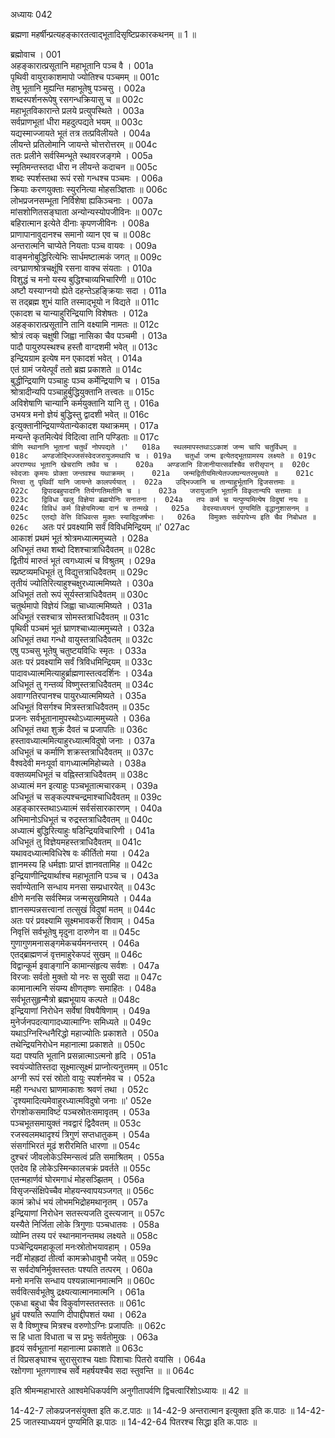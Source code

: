 अध्यायः 042

ब्रह्मणा महर्षीन्प्रत्यहङ्कारतत्वाद्भूतादिसृष्टिप्रकारकथनम् ॥ 1 ॥

ब्रह्मोवाच ।	001  
अहङ्कारात्प्रसूतानि महाभूतानि पञ्च वै ।	001a  
पृथिवी वायुराकाशमापो ज्योतिश्च पञ्चमम् ॥	001c  
तेषु भूतानि मुह्यन्ति महाभूतेषु पञ्चसु ।	002a  
शब्दस्पर्शनरूपेषु रसगन्धक्रियासु च ॥	002c  
महाभूतविकारान्ते प्रलये प्रत्युपस्थिते ।	003a  
सर्वप्राणभूतां धीरा महदुत्पद्यते भयम् ॥	003c  
यद्यस्माज्जायते भूतं तत्र तत्प्रविलीयते ।	004a  
लीयन्ते प्रतिलोमानि जायन्ते चोत्तरोत्तरम् ॥	004c  
ततः प्रलीने सर्वस्मिन्भूते स्थावरजङ्गमे ।	005a  
स्मृतिमन्तस्तदा धीरा न लीयन्ते कदाचन ॥	005c  
शब्दः स्पर्शस्तथा रूपं रसो गन्धश्च पञ्चमः ।	006a  
क्रियाः करणयुक्ताः स्युरनित्या मोहसञ्ज्ञिताः ॥	006c  
लोभप्रजनसम्भूता निर्विशेषा ह्यकिञ्चनाः ।	007a  
मांसशोणितसङ्घाता अन्योन्यस्योपजीविनः ॥	007c  
बहिरात्मान इत्येते दीनाः कृपणजीविनः ।	008a  
प्राणापानावुदानश्च समानो व्यान एव च ॥	008c  
अन्तरात्मनि चाप्येते नियताः पञ्च वायवः ।	009a  
वाङ्मनोबुद्धिरित्येभिः सार्धमष्टात्मकं जगत् ॥	009c  
त्वग्घ्राणश्रोत्रचक्षूंषि रसना वाक्च संयताः ।	010a  
विशुद्धं च मनो यस्य बुद्धिश्चाव्यभिचारिणी ॥	010c  
अष्टौ यस्याग्नयो ह्येते दहन्तेऽहङ्क्रियाः सदा ।	011a  
स तद्ब्रह्म शुभं याति तस्माद्भूयो न विद्यते ॥	011c  
एकादश च यान्याहुरिन्द्रियाणि विशेषतः ।	012a  
अहङ्कारात्प्रसूतानि तानि वक्ष्यामि नामतः ॥	012c  
श्रोत्रं त्वक् चक्षुषी जिह्वा नासिका चैव पञ्चमी ।	013a  
पादौ पायुरुपस्थश्च हस्तौ वाग्दशमी भवेत् ॥	013c  
इन्द्रियग्राम इत्येष मन एकादशं भवेत् ।	014a  
एतं ग्रामं जयेत्पूर्वं ततो ब्रह्म प्रकाशते ॥	014c  
बुद्धीन्द्रियाणि पञ्चाहुः पञ्च कर्मेन्द्रियाणि च ।	015a  
श्रोत्रादीन्यपि पञ्चाहुर्बुद्धियुक्तानि तत्त्वतः ॥	015c  
अविशेषाणि चान्यानि कर्मयुक्तानि यानि तु ।	016a  
उभयत्र मनो ज्ञेयं बुद्धिस्तु द्वादशी भवेत् ॥	016c  
इत्युक्तानीन्द्रियाण्येतान्येकादश यथाक्रमम् ।	017a  
मन्यन्ते कृतमित्येवं विदित्वा तानि पण्डिताः ॥	017c  
`त्रीणि स्थानानि भूतानां चतुर्थं नोपपद्यते ।'	018a  
स्थलमापस्तथाऽऽकाशं जन्म चापि चतुर्विधम् ॥	018c  
अण्डजोद्भिज्जसंस्वेदजरायुजमथापि च ।	019a  
चतुर्धा जन्म इत्येतद्भूतग्रामस्य लक्ष्यते ॥	019c  
अपराण्यथ भूतानि खेचराणि तथैव च ।	020a  
अण्डजानि विजानीयात्सर्वांश्चैव सरीसृपान् ॥	020c  
स्वेदजाः कृमयः प्रोक्ता जन्तवश्च यथाक्रमम् ।	021a  
जन्मद्वितीयमित्येतज्जघन्यतरमुच्यते ॥	021c  
भित्त्वा तु पृथिवीं यानि जायन्ते कालपर्ययात् ।	022a  
उद्भिज्जानि च तान्याहुर्भूतानि द्विजसत्तमाः ॥	022c  
द्विपादबहुपादानि तिर्यग्गतिमतीनि च ।	023a  
जरायुजानि भूतानि विकृतान्यपि सत्तमाः ॥	023c  
द्विविधा खलु विज्ञेया ब्रह्मयोनिः सनातना ।	024a  
तपः कर्म च यत्पुण्यमित्येष विदुषां नयः ॥	024c  
विविधं कर्म विज्ञेयमिज्या दानं च तन्मखे ।	025a  
वेदस्याध्ययनं पुण्यमिति वृद्धानुशासनम् ॥	025c  
एतद्यो वेत्ति विधिवत्स मुक्तः स्याद्द्विजर्षभाः ।	026a  
विमुक्तः सर्वपापेभ्य इति चैव निबोधत ॥	026c  
`अतः परं प्रवक्ष्यामि सर्वं विविधमिन्द्रियम् ॥'	027ac  
आकाशं प्रथमं भूतं श्रोत्रमध्यात्ममुच्यते ।	028a  
अधिभूतं तथा शब्दो दिशश्चात्राधिदैवतम् ॥	028c  
द्वितीयं मारुतं भूतं त्वगध्यात्मं च विश्रुतम् ।	029a  
स्प्रष्टव्यमधिभूतं तु विद्युत्तत्राधिदैवतम् ॥	029c  
तृतीयं ज्योतिरित्याहुश्चक्षुरध्यात्ममिष्यते ।	030a  
अधिभूतं ततो रूपं सूर्यस्तत्राधिदैवतम् ॥	030c  
चतुर्थमापो विज्ञेयं जिह्वा चाध्यात्ममिष्यते ।	031a  
अधिभूतं रसश्चात्र सोमस्तत्राधिदैवतम् ॥	031c  
पृथिवी पञ्चमं भूतं घ्राणश्चाध्यात्ममुच्यते ।	032a  
अधिभूतं तथा गन्धो वायुस्तत्राधिदैवतम् ॥	032c  
एषु पञ्चसु भूतेषु चतुष्टयविधिः स्मृतः ।	033a  
अतः परं प्रवक्ष्यामि सर्वं त्रिविधमिन्द्रियम् ॥	033c  
पादावध्यात्ममित्याहुर्ब्राह्मणास्तत्वदर्शिनः ।	034a  
अधिभूतं तु गन्तव्यं विष्णुस्तत्राधिदैवतम् ॥	034c  
अवाग्गतिरपानश्च पायुरध्यात्ममिष्यते ।	035a  
अधिभूतं विसर्गश्च मित्रस्तत्राधिदैवतम् ॥	035c  
प्रजनः सर्वभूतानामुपस्थोऽध्यात्ममुच्यते ।	036a  
अधिभूतं तथा शुक्रं दैवतं च प्रजापतिः ॥	036c  
हस्तावध्यात्ममित्याहुरध्यात्मविदुषो जनाः ।	037a  
अधिभूतं च कर्माणि शक्रस्तत्राधिदैवतम् ॥	037c  
वैश्वदेवी मनःपूर्वा वागध्यात्ममिहोच्यते ।	038a  
वक्तव्यमधिभूतं च वह्निस्तत्राधिदैवतम् ॥	038c  
अध्यात्मं मन इत्याहुः पञ्चभूतात्मचारकम् ।	039a  
अधिभूतं च सङ्कल्पश्चन्द्रमाश्चाधिदैवतम् ॥	039c  
अहङ्कारस्तथाऽध्यात्मं सर्वसंसारकारणम् ।	040a  
अभिमानोऽधिभूतं च रुद्रस्तत्राधिदैवतम् ॥	040c  
अध्यात्मं बुद्धिरित्याहुः षडिन्द्रियविचारिणी ।	041a  
अधिभूतं तु विज्ञेयमहस्तत्राधिदैवतम् ॥	041c  
यथावदध्यात्मविधिरेष वः कीर्तितो मया ।	042a  
ज्ञानमस्य हि धर्मज्ञाः प्राप्तं ज्ञानवतामिह ॥	042c  
इन्द्रियाणीन्द्रियार्थाश्च महाभूतानि पञ्च च ।	043a  
सर्वाण्येतानि सन्धाय मनसा सम्प्रधारयेत् ॥	043c  
क्षीणे मनसि सर्वस्मिन्न जन्मसुखमिष्यते ।	044a  
ज्ञानसम्पन्नसत्त्वानां तत्सुखं विदुषां मतम् ॥	044c  
अतः परं प्रवक्ष्यामि सूक्ष्मभावकरीं शिवाम् ।	045a  
निवृत्तिं सर्वभूतेषु मृदुना दारुणेन वा ॥	045c  
गुणागुणमनासङ्गमेकचर्यमनन्तरम् ।	046a  
एतद्ब्राह्मणजं वृत्तमाहुरेकपदं सुखम् ॥	046c  
विद्वान्कूर्म इवाङ्गानि कामान्संहृत्य सर्वशः ।	047a  
विरजाः सर्वतो मुक्तो यो नरः स सुखी सदा ॥	047c  
कामानात्मनि संयम्य क्षीणतृष्णः समाहितः ।	048a  
सर्वभूतसुहृन्मैत्रो ब्रह्मभूयाय कल्पते ॥	048c  
इन्द्रियाणां निरोधेन सर्वेषां विषयैषिणाम् ।	049a  
मुनेर्जनपदत्यागादध्यात्माग्निः समिध्यते ॥	049c  
यथाऽग्निरिन्धनैरिद्धो महाज्योतिः प्रकाशते ।	050a  
तथेन्द्रियनिरोधेन महानात्मा प्रकाशते ॥	050c  
यदा पश्यति भूतानि प्रसन्नात्माऽत्मनो हृदि ।	051a  
स्वयंज्योतिस्तदा सूक्ष्मात्सूक्ष्मं प्राप्नोत्यनुत्तमम् ॥	051c  
अग्नी रूपं रसं स्रोतो वायुः स्पर्शनमेव च ।	052a  
मही गन्धधरा घ्राणमाकाशः श्रवणं तथा ।	052c  
`दृश्यमादित्यमेवाहुरध्यात्मविदुषो जनाः ॥'	052e  
रोगशोकसमाविष्टं पञ्चस्रोतःसमावृतम् ।	053a  
पञ्चभूतसमायुक्तं नवद्वारं द्विदैवतम् ॥	053c  
रजस्वलमथादृश्यं त्रिगुणं सप्तधातुकम् ।	054a  
संसर्गाभिरतं मूढं शरीरमिति धारणा ॥	054c  
दुश्चरं जीवलोकेऽस्मिन्सत्वं प्रति समाश्रितम् ।	055a  
एतदेव हि लोकेऽस्मिन्कालचक्रं प्रवर्तते ॥	055c  
एतन्महार्णवं घोरमगाधं मोहसञ्झितम् ।	056a  
विसृजन्संक्षिपेच्चैव मोहयन्स्वापयञ्जगत् ॥	056c  
कामं क्रोधं भयं लोभमभिद्रोहमथानृतम् ।	057a  
इन्द्रियाणां निरोधेन सतस्त्यजति दुस्त्यजान् ॥	057c  
यस्यैते निर्जिता लोके त्रिगुणाः पञ्चधातवः ।	058a  
व्योम्नि तस्य परं स्थानमानन्तमथ लक्ष्यते ॥	058c  
पञ्चेन्द्रियमहाकूलां मनःस्रोतोभयावहाम् ।	059a  
नदीं मोहह्रदां तीर्त्वा कामक्रोधावुभौ जयेत् ॥	059c  
स सर्वदोषनिर्मुक्तस्ततः पश्यति तत्परम् ।	060a  
मनो मनसि सन्धाय पश्यन्नात्मानमात्मनि ॥	060c  
सर्ववित्सर्वभूतेषु द्रक्ष्यत्यात्मानमात्मनि ।	061a  
एकधा बहुधा चैव विकुर्वाणस्ततस्ततः ॥	061c  
ध्रुवं पश्यति रूपाणि दीपाद्दीपशतं यथा ।	062a  
स वै विष्णुश्च मित्रश्च वरुणोऽग्निः प्रजापतिः ॥	062c  
स हि धाता विधाता च स प्रभुः सर्वतोमुखः ।	063a  
हृदयं सर्वभूतानां महानात्मा प्रकाशते ॥	063c  
तं विप्रसङ्घाश्च सुरासुराश्च यक्षाः पिशाचाः पितरो वयांसि ।	064a  
रक्षोगणा भूतगणाश्च सर्वे महर्षयश्चैव सदा स्तुवन्ति ॥ ॥	064c  

इति श्रीमन्महाभारते आश्वमेधिकपर्वणि अनुगीतापर्वणि द्विचत्वारिंशोऽध्यायः ॥ 42 ॥

14-42-7 लोकप्रजनसंयुक्ता इति क.ट.पाठः ॥ 14-42-9 अन्तरात्मान इत्युक्ता इति क.पाठः ॥ 14-42-25 जातस्याध्ययनं पुण्यमिति झ.पाठः ॥ 14-42-64 पितरश्च सिद्धा इति क.पाठः ॥
